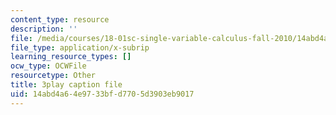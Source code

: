 ```yaml
---
content_type: resource
description: ''
file: /media/courses/18-01sc-single-variable-calculus-fall-2010/14abd4a64e9733bfd7705d3903eb9017_TQTDkpZP02A.srt
file_type: application/x-subrip
learning_resource_types: []
ocw_type: OCWFile
resourcetype: Other
title: 3play caption file
uid: 14abd4a6-4e97-33bf-d770-5d3903eb9017
---
```


